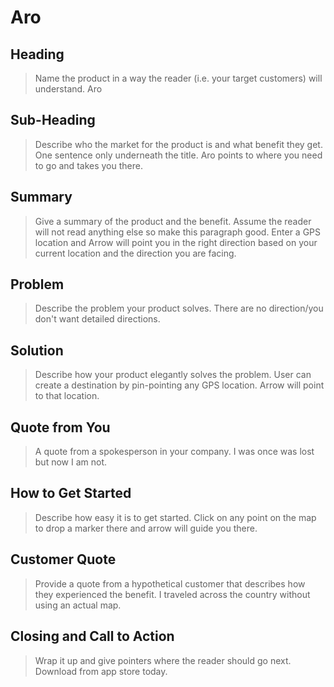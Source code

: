 # Aro #

## Heading ##
  > Name the product in a way the reader (i.e. your target customers) will understand.
  Aro 

## Sub-Heading ##
  > Describe who the market for the product is and what benefit they get. One sentence only underneath the title.
  Aro points to where you need to go and takes you there.

## Summary ##
  > Give a summary of the product and the benefit. Assume the reader will not read anything else so make this paragraph good.
  Enter a GPS location and Arrow will point you in the right direction based on your current location and the direction you are facing.

## Problem ##
  > Describe the problem your product solves.
  There are no direction/you don't want detailed directions.

## Solution ##
  > Describe how your product elegantly solves the problem.
  User can create a destination by pin-pointing any GPS location. Arrow will point to that location.

## Quote from You ##
  > A quote from a spokesperson in your company.
  I was once was lost but now I am not.

## How to Get Started ##
  > Describe how easy it is to get started.
  Click on any point on the map to drop a marker there and arrow will guide you there.

## Customer Quote ##
  > Provide a quote from a hypothetical customer that describes how they experienced the benefit.
  I traveled across the country without using an actual map.

## Closing and Call to Action ##
  > Wrap it up and give pointers where the reader should go next.
  Download from app store today.
